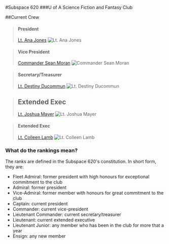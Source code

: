 #Subspace 620
###U of A Science Fiction and Fantasy Club

##Current Crew

> #### President
> [Lt. Ana Jones](crew/AnaJones.html)
> ![Lt. Ana Jones](crew/images/AnaJones.png)

> #### Vice President
> [Commander Sean Moran](crew/SeanMoran.html)
> ![Commander Sean Moran](crew/images/SeanMoran.jpg)

> #### Secretary/Treasurer
> [Lt. Destiny Ducommun](crew/Destiny.html)
> ![Lt. Destiny Ducommun](crew/images/Destiny.png)

> ## Extended Exec
> [Lt. Joshua Mayer](crew/JoshuaMayer.html)
> ![Lt. Joshua Mayer](crew/images/JoshuaMayer.png)

> #### Extended Exec
> [Lt. Colleen Lamb](crew/Colleen.html)
> ![Lt. Colleen Lamb](crew/images/Colleen.jpg)

### What do the rankings mean?

The ranks are defined in the Subspace 620's constitution. In short form, they are:

- Fleet Admiral: former president with high honours for exceptional commitment to the club
- Admiral: former president
- Vice-Admiral: former member with honours for great commitment to the club
- Captain: current president
- Commander: current vice-president
- Lieutenant  Commander: current secretary/treasurer
- Lieutenant: current extended executive
- Lieutenant  Junior: any member who has been in the club for more that a year
- Ensign: any new member